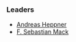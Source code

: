 ### Leaders
* [Andreas Heppner](mailto:andreas.heppner@owasp.org)
* [F. Sebastian Mack](mailto:sebastian.mack@owasp.org)
